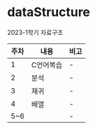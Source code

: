 # dataStructure
2023-1학기 자료구조 



|주차|내용|비고|
|------|---|---|
|1|C언어복습|-|
|2|분석|-|
|3|재귀|-|
|4|배열|-|
|5~6||-|
